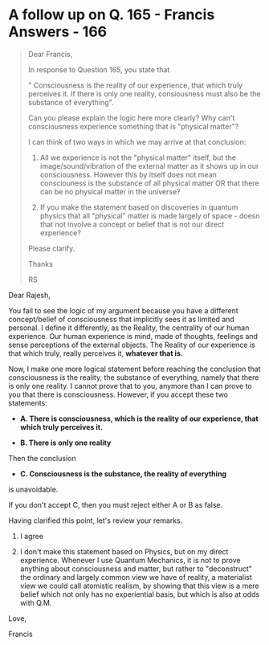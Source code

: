 # A follow up on Q. 165 - Francis Answers - 166

>Dear Francis,
>
>In response to Question 165, you state that
>
>" Consciousness is the reality of our experience, that which truly perceives it. If there is only one reality, consiousness must also be the substance of everything".
>
>Can you please explain the logic here more clearly? Why can't consciousness experience something that is "physical matter"?
>
>I can think of two ways in which we may arrive at that conclusion:
>
>1. All we experience is not the "physical matter" itself, but the image/sound/vibration of the external matter as it shows up in our consciousness. However this by itself does not mean consciouness is the substance of all physical matter OR that there can be no physical matter in the universe?
>
>2. If you make the statement based on discoveries in quantum physics that all "physical" matter is made largely of space - doesn that not involve a concept or belief that is not our direct experience?
>
>Please clarify.
>
>Thanks
>
>RS

Dear Rajesh,

You fail to see the logic of my argument because you have a different concept/belief of consciousness that implicitly sees it as limited and personal. I define it differently, as the Reality, the centrality of our human experience. Our human experience is mind, made of thoughts, feelings and sense perceptions of the external objects. The Reality of our experience is that which truly, really perceives it, **whatever that is**.

Now, I make one more logical statement before reaching the conclusion that consciousness is the reality, the substance of everything, namely that there is only one reality. I cannot prove that to you, anymore than I can prove to you that there is consciousness. However, if you accept these two statements:

* **A. There is consciousness, which is the reality of our experience, that which truly perceives it.**

* **B. There is only one reality**

Then the conclusion

* **C. Consciousness is the substance, the reality of everything**

is unavoidable.

If you don't accept C, then you must reject either A or B as false.

Having clarified this point, let's review your remarks.

1. I agree

2. I don't make this statement based on Physics, but on my direct experience. Whenever I use Quantum Mechanics, it is not to prove anything about consciousness and matter, but rather to "deconstruct" the ordinary and largely common view we have of reality, a materialist view we could call atomistic realism, by showing that this view is a mere belief which not only has no experiential basis, but which is also at odds with Q.M.

Love,

Francis

